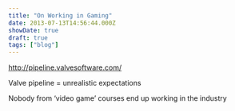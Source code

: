 ```yaml
---
title: "On Working in Gaming"
date: 2013-07-13T14:56:44.000Z
showDate: true
draft: true
tags: ["blog"]
---
```



http://pipeline.valvesoftware.com/

Valve pipeline = unrealistic expectations

Nobody from ‘video game’ courses end up working in the industry



